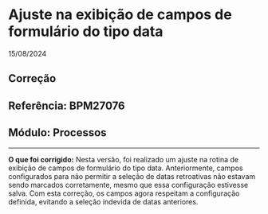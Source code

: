 # Ajuste na exibição de campos de formulário do tipo data
15/08/2024
## Correção
## Referência: BPM27076
## Módulo: Processos
***

**O que foi corrigido:**
Nesta versão, foi realizado um ajuste na rotina de exibição de campos de formulário do tipo data. Anteriormente, campos configurados para não permitir a seleção de datas retroativas não estavam sendo marcados corretamente, mesmo que essa configuração estivesse salva. Com esta correção, os campos agora respeitam a configuração definida, evitando a seleção indevida de datas anteriores.
